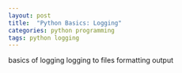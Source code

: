 ```yaml
---
layout: post
title:  "Python Basics: Logging"
categories: python programming
tags: python logging
---
```


basics of logging
logging to files
formatting output